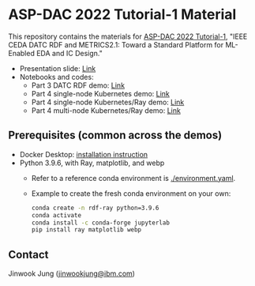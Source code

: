 # ASP-DAC 2022 Tutorial-1 Material

This repository contains the materials for [ASP-DAC 2022 Tutorial-1](https://aspdac2022.github.io/tutorial/index.html#t1), "IEEE CEDA DATC RDF and METRICS2.1: Toward a Standard Platform for ML-Enabled EDA and IC Design."

* Presentation slide: [Link](./presentation/aspdac2022-tutorial1.pdf)
* Notebooks and codes:
    - Part 3 DATC RDF demo: [Link](./part3-datc-rdf-demo)
    - Part 4 single-node Kubernetes demo: [Link](./part4-k8s-single-node-demo)
    - Part 4 single-node Kubernetes/Ray demo: [Link](./part4-k8s-single-node-ray-demo)
    - Part 4 multi-node Kubernetes/Ray demo: [Link](./part4-k8s-multi-node-ray-demo)


## Prerequisites (common across the demos)

* Docker Desktop: [installation instruction](https://docs.docker.com/desktop/windows/install/)
* Python 3.9.6, with Ray, matplotlib, and webp
    - Refer to a reference conda environment is [./environment.yaml](./environment.yaml).
    - Example to create the fresh conda environment on your own:

        ```bash
        conda create -n rdf-ray python=3.9.6
        conda activate
        conda install -c conda-forge jupyterlab
        pip install ray matplotlib webp
        ```

## Contact

Jinwook Jung (jinwookjung@ibm.com)
